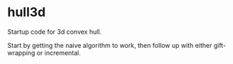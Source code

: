 # hull3d

Startup code for 3d convex hull. 

Start by getting the naive algorithm to work, then follow up with either gift-wrapping or incremental. 
